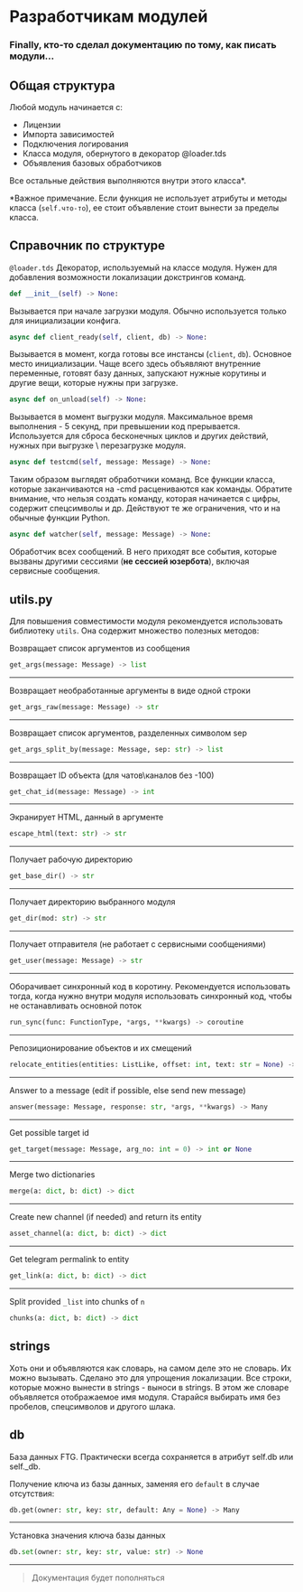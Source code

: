 # Разработчикам модулей
### Finally, кто-то сделал документацию по тому, как писать модули...

## Общая структура
Любой модуль начинается с:

- Лицензии
- Импорта зависимостей
- Подключения логирования
- Класса модуля, обернутого в декоратор @loader.tds
- Объявления базовых обработчиков


Все остальные действия выполняются внутри этого класса\*.

\*Важное примечание. Если функция не использует атрибуты и методы класса (`self.что-то`), ее стоит объявление стоит вынести за пределы класса.


## Справочник по структуре

`@loader.tds`
Декоратор, используемый на классе модуля. Нужен для добавления возможности локализации докстрингов команд.


```python
def __init__(self) -> None:
```
Вызывается при начале загрузки модуля. Обычно используется только для инициализации конфига.


```python
async def client_ready(self, client, db) -> None:
```
Вызывается в момент, когда готовы все инстансы (`client`, `db`). Основное место инициализации. Чаще всего здесь объявляют внутренние переменные, готовят базу данных, запускают нужные корутины и другие вещи, которые нужны при загрузке.


```python
async def on_unload(self) -> None:
```
Вызывается в момент выгрузки модуля. Максимальное время выполнения - 5 секунд, при превышении код прерывается. Используется для сброса бесконечных циклов и других действий, нужных при выгрузке \ перезагрузке модуля.

```python
async def testcmd(self, message: Message) -> None:
```
Таким образом выглядят обработчики команд. Все функции класса, которые заканчиваются на -cmd расцениваются как команды. Обратите внимание, что нельзя создать команду, которая начинается с цифры, содержит спецсимволы и др. Действуют те же ограничения, что и на обычные функции Python.

```python
async def watcher(self, message: Message) -> None:
```
Обработчик всех сообщений. В него приходят все события, которые вызваны другими сессиями (**не сессией юзербота**), включая сервисные сообщения.


## utils.py
Для повышения совместимости модуля рекомендуется использовать библиотеку `utils`. Она содержит множество полезных методов:

Возвращает список аргументов из сообщения
```python
get_args(message: Message) -> list
```
---

Возвращает необработанные аргументы в виде одной строки
```python
get_args_raw(message: Message) -> str
```
---

Возвращает список аргументов, разделенных символом sep
```python
get_args_split_by(message: Message, sep: str) -> list
```
---

Возвращает ID объекта (для чатов\каналов без -100)
```python
get_chat_id(message: Message) -> int
```
---

Экранирует HTML, данный в аргументе
```python
escape_html(text: str) -> str
```
---

Получает рабочую директорию
```python
get_base_dir() -> str
```
---

Получает директорию выбранного модуля
```python
get_dir(mod: str) -> str
```
---

Получает отправителя (не работает с сервисными сообщениями)
```python
get_user(message: Message) -> str
```
---

Оборачивает синхронный код в коротину. Рекомендуется использовать тогда, когда нужно внутри модуля использовать синхронный код, чтобы не останавливать основной поток
```python
run_sync(func: FunctionType, *args, **kwargs) -> coroutine
```
---

Репозиционирование объектов и их смещений
```python
relocate_entities(entities: ListLike, offset: int, text: str = None) -> list
```
---

Answer to a message (edit if possible, else send new message)
```python
answer(message: Message, response: str, *args, **kwargs) -> Many
```
---

Get possible target id
```python
get_target(message: Message, arg_no: int = 0) -> int or None
```
---

Merge two dictionaries
```python
merge(a: dict, b: dict) -> dict
```
---

Create new channel (if needed) and return its entity
```python
asset_channel(a: dict, b: dict) -> dict
```
---

Get telegram permalink to entity
```python
get_link(a: dict, b: dict) -> dict
```
---

Split provided `_list` into chunks of `n`
```python
chunks(a: dict, b: dict) -> dict
```



## strings
Хоть они и объявляются как словарь, на самом деле это не словарь. Их можно вызывать. Сделано это для упрощения локализации. Все строки, которые можно вынести в strings - выноси в strings. В этом же словаре объявляется отображаемое имя модуля. Старайся выбирать имя без пробелов, спецсимволов и другого шлака.

## db
База данных FTG. Практически всегда сохраняется в атрибут self.db или self.\_db.

Получение ключа из базы данных, заменяя его `default` в случае отсутствия:
```python
db.get(owner: str, key: str, default: Any = None) -> Many
```
---
Установка значения ключа базы данных
```python
db.set(owner: str, key: str, value: str) -> None
```
---
> Документация будет пополняться
